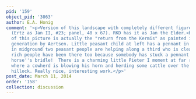 ```yaml
---
pid: '159'
object_pid: '3063'
author: E.A. Honig
comment: '<p>Version of this landscape with completely different figures in Hermitage
  (Ertz as Jan II, #23; panel, 48 x 67). RKD has it as Jan the Elder.<br />Subject
  of this picture is actually the "return from the Kermis" as painted in previous
  generation by Aertsen. Little peasant child at left has a pennant in her hand, and
  in midground two peasant people are helping along a third who is clearly drunk.  The
  rich people have been there too because somebody has stuck a pennant into the lead
  horse''s bridle!  There is a charming little Pieter I moment at far right midground
  where a cowherd is blowing his horn and herding some cattle over the crest of a
  hillock. Really nice, interesting work.</p>'
post_date: March 11, 2014
order: '158'
collection: discussion
---
```

